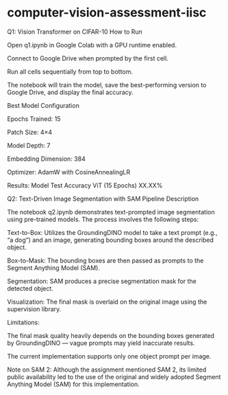 # computer-vision-assessment-iisc
 Q1: Vision Transformer on CIFAR-10
 How to Run

Open q1.ipynb in Google Colab with a GPU runtime enabled.

Connect to Google Drive when prompted by the first cell.

Run all cells sequentially from top to bottom.

The notebook will train the model, save the best-performing version to Google Drive, and display the final accuracy.

 Best Model Configuration

Epochs Trained: 15

Patch Size: 4×4

Model Depth: 7

Embedding Dimension: 384

Optimizer: AdamW with CosineAnnealingLR

 Results:
Model	Test Accuracy
ViT (15 Epochs)	XX.XX%

 Q2: Text-Driven Image Segmentation with SAM
 Pipeline Description

The notebook q2.ipynb demonstrates text-prompted image segmentation using pre-trained models.
The process involves the following steps:

Text-to-Box:
Utilizes the GroundingDINO model to take a text prompt (e.g., “a dog”) and an image, generating bounding boxes around the described object.

Box-to-Mask:
The bounding boxes are then passed as prompts to the Segment Anything Model (SAM).

Segmentation:
SAM produces a precise segmentation mask for the detected object.

Visualization:
The final mask is overlaid on the original image using the supervision library.

 Limitations:

The final mask quality heavily depends on the bounding boxes generated by GroundingDINO — vague prompts may yield inaccurate results.

The current implementation supports only one object prompt per image.

Note on SAM 2:
Although the assignment mentioned SAM 2, its limited public availability led to the use of the original and widely adopted Segment Anything Model (SAM) for this implementation.
